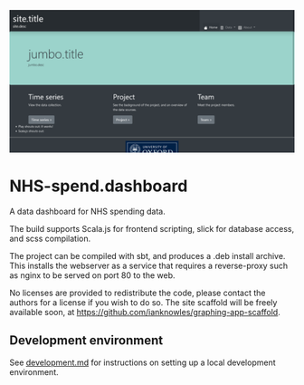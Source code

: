 ![Preview image of the main visualisation for NHS-spend.dashboard](server/public/images/site_preview.png "NHS-spend.dashboard")

# NHS-spend.dashboard

A data dashboard for NHS spending data.

The build supports Scala.js for frontend scripting, slick for database access, and scss compilation.

The project can be compiled with sbt, and produces a .deb install archive. This installs the webserver as a service that
requires a reverse-proxy such as nginx to be served on port 80 to the web.

No licenses are provided to redistribute the code, please contact the authors for a license if you wish to do so.
The site scaffold will be freely available soon, at https://github.com/ianknowles/graphing-app-scaffold.

## Development environment
See [development.md](docs/development.md) for instructions on setting up a local development environment.
